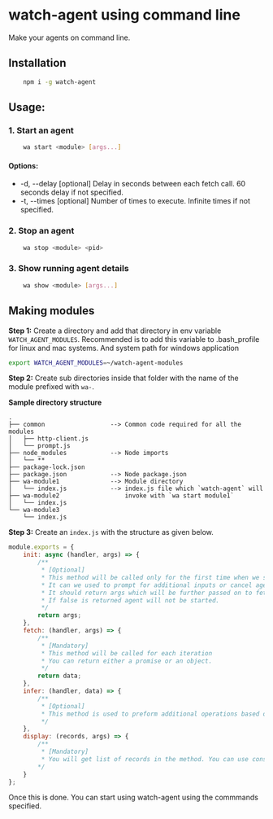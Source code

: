 # watch-agent using command line
Make your agents on command line.

## Installation
```sh
    npm i -g watch-agent
```

## Usage: 

### 1. Start an agent
```sh
    wa start <module> [args...]
```
#### Options:
* -d, --delay   [optional] Delay in seconds between each fetch call. 60 seconds delay if not specified.
* -t, --times   [optional] Number of times to execute. Infinite times if not specified.

### 2. Stop an agent
```sh
    wa stop <module> <pid>
```

### 3. Show running agent details
```sh
    wa show <module> [args...]
```

## Making modules

**Step 1:** Create a directory and add that directory in env variable `WATCH_AGENT_MODULES`. Recommended is to add this variable to .bash_profile for linux and mac systems. And system path for windows application
```sh
export WATCH_AGENT_MODULES=~/watch-agent-modules
```

**Step 2:** Create sub directories inside that folder with the name of the module prefixed with `wa-`.

**Sample directory structure**
```
.
├── common                  --> Common code required for all the modules
│   ├── http-client.js
│   └── prompt.js
├── node_modules            --> Node imports
│   └── **
├── package-lock.json
├── package.json            --> Node package.json
├── wa-module1              --> Module directory
│   └── index.js            --> index.js file which `watch-agent` will
├── wa-module2                  invoke with `wa start module1`
│   └── index.js
└── wa-module3
    └── index.js
```

**Step 3:** Create an `index.js` with the structure as given below.
```js
module.exports = {
    init: async (handler, args) => {
        /**
         * [Optional]
         * This method will be called only for the first time when we start an agent.
         * It can we used to prompt for additional inputs or cancel agent from starting, if already existing.
         * It should return args which will be further passed on to fetch method of each iteration.
         * If false is returned agent will not be started.
         */
        return args;
    },
    fetch: (handler, args) => {
        /** 
         * [Mandatory]
         * This method will be called for each iteration
         * You can return either a promise or an object.
         */
        return data;
    },
    infer: (handler, data) => {
        /** 
         * [Optional]
         * This method is used to preform additional operations based on data from fetch
         */
    },
    display: (records, args) => {
        /**
         * [Mandatory]
         * You will get list of records in the method. You can use console.log to print when `wa show <module>` command is called.
        */
    }
};
```

Once this is done. You can start using watch-agent using the commmands specified.